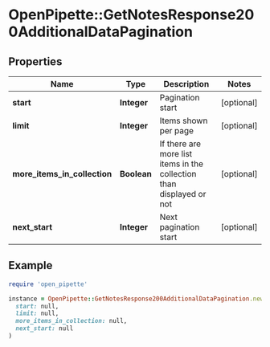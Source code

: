 # OpenPipette::GetNotesResponse200AdditionalDataPagination

## Properties

| Name | Type | Description | Notes |
| ---- | ---- | ----------- | ----- |
| **start** | **Integer** | Pagination start | [optional] |
| **limit** | **Integer** | Items shown per page | [optional] |
| **more_items_in_collection** | **Boolean** | If there are more list items in the collection than displayed or not | [optional] |
| **next_start** | **Integer** | Next pagination start | [optional] |

## Example

```ruby
require 'open_pipette'

instance = OpenPipette::GetNotesResponse200AdditionalDataPagination.new(
  start: null,
  limit: null,
  more_items_in_collection: null,
  next_start: null
)
```

